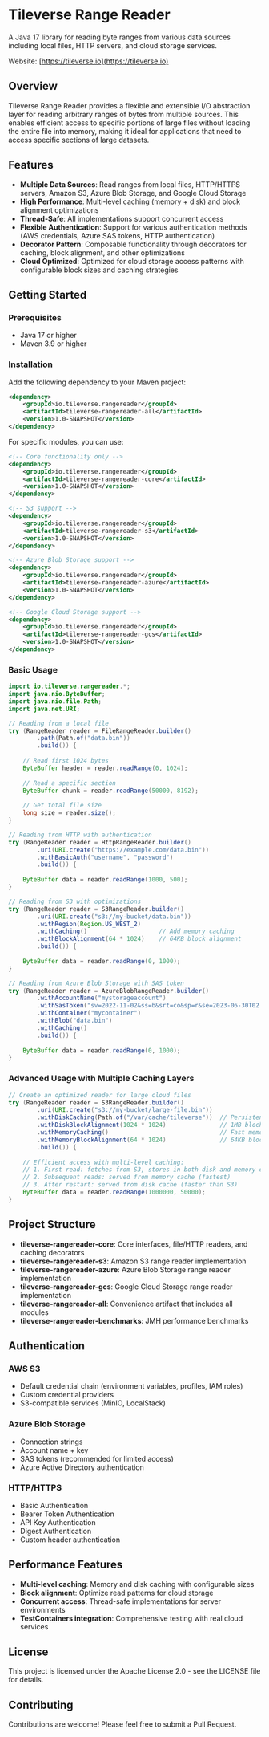 # Tileverse Range Reader

A Java 17 library for reading byte ranges from various data sources including local files, HTTP servers, and cloud storage services.

Website: [https://tileverse.io](https://tileverse.io)

## Overview

Tileverse Range Reader provides a flexible and extensible I/O abstraction layer for reading arbitrary ranges of bytes from multiple sources. This enables efficient access to specific portions of large files without loading the entire file into memory, making it ideal for applications that need to access specific sections of large datasets.

## Features

- **Multiple Data Sources**: Read ranges from local files, HTTP/HTTPS servers, Amazon S3, Azure Blob Storage, and Google Cloud Storage
- **High Performance**: Multi-level caching (memory + disk) and block alignment optimizations
- **Thread-Safe**: All implementations support concurrent access
- **Flexible Authentication**: Support for various authentication methods (AWS credentials, Azure SAS tokens, HTTP authentication)
- **Decorator Pattern**: Composable functionality through decorators for caching, block alignment, and other optimizations
- **Cloud Optimized**: Optimized for cloud storage access patterns with configurable block sizes and caching strategies

## Getting Started

### Prerequisites

- Java 17 or higher
- Maven 3.9 or higher

### Installation

Add the following dependency to your Maven project:

```xml
<dependency>
    <groupId>io.tileverse.rangereader</groupId>
    <artifactId>tileverse-rangereader-all</artifactId>
    <version>1.0-SNAPSHOT</version>
</dependency>
```

For specific modules, you can use:

```xml
<!-- Core functionality only -->
<dependency>
    <groupId>io.tileverse.rangereader</groupId>
    <artifactId>tileverse-rangereader-core</artifactId>
    <version>1.0-SNAPSHOT</version>
</dependency>

<!-- S3 support -->
<dependency>
    <groupId>io.tileverse.rangereader</groupId>
    <artifactId>tileverse-rangereader-s3</artifactId>
    <version>1.0-SNAPSHOT</version>
</dependency>

<!-- Azure Blob Storage support -->
<dependency>
    <groupId>io.tileverse.rangereader</groupId>
    <artifactId>tileverse-rangereader-azure</artifactId>
    <version>1.0-SNAPSHOT</version>
</dependency>

<!-- Google Cloud Storage support -->
<dependency>
    <groupId>io.tileverse.rangereader</groupId>
    <artifactId>tileverse-rangereader-gcs</artifactId>
    <version>1.0-SNAPSHOT</version>
</dependency>
```

### Basic Usage

```java
import io.tileverse.rangereader.*;
import java.nio.ByteBuffer;
import java.nio.file.Path;
import java.net.URI;

// Reading from a local file
try (RangeReader reader = FileRangeReader.builder()
        .path(Path.of("data.bin"))
        .build()) {
    
    // Read first 1024 bytes
    ByteBuffer header = reader.readRange(0, 1024);
    
    // Read a specific section
    ByteBuffer chunk = reader.readRange(50000, 8192);
    
    // Get total file size
    long size = reader.size();
}

// Reading from HTTP with authentication
try (RangeReader reader = HttpRangeReader.builder()
        .uri(URI.create("https://example.com/data.bin"))
        .withBasicAuth("username", "password")
        .build()) {
    
    ByteBuffer data = reader.readRange(1000, 500);
}

// Reading from S3 with optimizations
try (RangeReader reader = S3RangeReader.builder()
        .uri(URI.create("s3://my-bucket/data.bin"))
        .withRegion(Region.US_WEST_2)
        .withCaching()                    // Add memory caching
        .withBlockAlignment(64 * 1024)    // 64KB block alignment
        .build()) {
    
    ByteBuffer data = reader.readRange(0, 1000);
}

// Reading from Azure Blob Storage with SAS token
try (RangeReader reader = AzureBlobRangeReader.builder()
        .withAccountName("mystorageaccount")
        .withSasToken("sv=2022-11-02&ss=b&srt=co&sp=r&se=2023-06-30T02:00:00Z&st=2023-05-01T18:00:00Z&spr=https&sig=XXXXX")
        .withContainer("mycontainer")
        .withBlob("data.bin")
        .withCaching()
        .build()) {
    
    ByteBuffer data = reader.readRange(0, 1000);
}
```

### Advanced Usage with Multiple Caching Layers

```java
// Create an optimized reader for large cloud files
try (RangeReader reader = S3RangeReader.builder()
        .uri(URI.create("s3://my-bucket/large-file.bin"))
        .withDiskCaching(Path.of("/var/cache/tileverse"))  // Persistent disk cache
        .withDiskBlockAlignment(1024 * 1024)               // 1MB blocks for disk I/O
        .withMemoryCaching()                               // Fast memory cache
        .withMemoryBlockAlignment(64 * 1024)               // 64KB blocks for memory
        .build()) {
    
    // Efficient access with multi-level caching:
    // 1. First read: fetches from S3, stores in both disk and memory caches
    // 2. Subsequent reads: served from memory cache (fastest)
    // 3. After restart: served from disk cache (faster than S3)
    ByteBuffer data = reader.readRange(1000000, 50000);
}
```

## Project Structure

- **tileverse-rangereader-core**: Core interfaces, file/HTTP readers, and caching decorators
- **tileverse-rangereader-s3**: Amazon S3 range reader implementation  
- **tileverse-rangereader-azure**: Azure Blob Storage range reader implementation
- **tileverse-rangereader-gcs**: Google Cloud Storage range reader implementation
- **tileverse-rangereader-all**: Convenience artifact that includes all modules
- **tileverse-rangereader-benchmarks**: JMH performance benchmarks

## Authentication

### AWS S3
- Default credential chain (environment variables, profiles, IAM roles)
- Custom credential providers
- S3-compatible services (MinIO, LocalStack)

### Azure Blob Storage
- Connection strings
- Account name + key
- SAS tokens (recommended for limited access)
- Azure Active Directory authentication

### HTTP/HTTPS
- Basic Authentication
- Bearer Token Authentication
- API Key Authentication  
- Digest Authentication
- Custom header authentication

## Performance Features

- **Multi-level caching**: Memory and disk caching with configurable sizes
- **Block alignment**: Optimize read patterns for cloud storage
- **Concurrent access**: Thread-safe implementations for server environments
- **TestContainers integration**: Comprehensive testing with real cloud services

## License

This project is licensed under the Apache License 2.0 - see the LICENSE file for details.

## Contributing

Contributions are welcome! Please feel free to submit a Pull Request.
